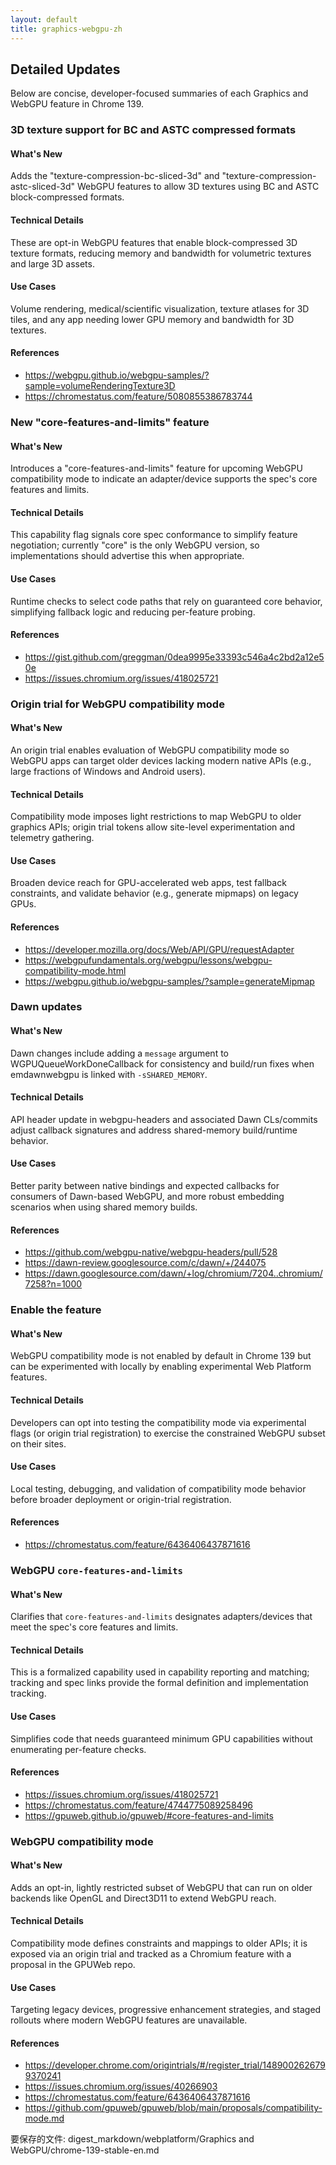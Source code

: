 ```yaml
---
layout: default
title: graphics-webgpu-zh
---
```


## Detailed Updates

Below are concise, developer-focused summaries of each Graphics and WebGPU feature in Chrome 139.

### 3D texture support for BC and ASTC compressed formats

#### What's New
Adds the "texture-compression-bc-sliced-3d" and "texture-compression-astc-sliced-3d" WebGPU features to allow 3D textures using BC and ASTC block-compressed formats.

#### Technical Details
These are opt-in WebGPU features that enable block-compressed 3D texture formats, reducing memory and bandwidth for volumetric textures and large 3D assets.

#### Use Cases
Volume rendering, medical/scientific visualization, texture atlases for 3D tiles, and any app needing lower GPU memory and bandwidth for 3D textures.

#### References
- https://webgpu.github.io/webgpu-samples/?sample=volumeRenderingTexture3D
- https://chromestatus.com/feature/5080855386783744

### New "core-features-and-limits" feature

#### What's New
Introduces a "core-features-and-limits" feature for upcoming WebGPU compatibility mode to indicate an adapter/device supports the spec's core features and limits.

#### Technical Details
This capability flag signals core spec conformance to simplify feature negotiation; currently "core" is the only WebGPU version, so implementations should advertise this when appropriate.

#### Use Cases
Runtime checks to select code paths that rely on guaranteed core behavior, simplifying fallback logic and reducing per-feature probing.

#### References
- https://gist.github.com/greggman/0dea9995e33393c546a4c2bd2a12e50e
- https://issues.chromium.org/issues/418025721

### Origin trial for WebGPU compatibility mode

#### What's New
An origin trial enables evaluation of WebGPU compatibility mode so WebGPU apps can target older devices lacking modern native APIs (e.g., large fractions of Windows and Android users).

#### Technical Details
Compatibility mode imposes light restrictions to map WebGPU to older graphics APIs; origin trial tokens allow site-level experimentation and telemetry gathering.

#### Use Cases
Broaden device reach for GPU-accelerated web apps, test fallback constraints, and validate behavior (e.g., generate mipmaps) on legacy GPUs.

#### References
- https://developer.mozilla.org/docs/Web/API/GPU/requestAdapter
- https://webgpufundamentals.org/webgpu/lessons/webgpu-compatibility-mode.html
- https://webgpu.github.io/webgpu-samples/?sample=generateMipmap

### Dawn updates

#### What's New
Dawn changes include adding a `message` argument to WGPUQueueWorkDoneCallback for consistency and build/run fixes when emdawnwebgpu is linked with `-sSHARED_MEMORY`.

#### Technical Details
API header update in webgpu-headers and associated Dawn CLs/commits adjust callback signatures and address shared-memory build/runtime behavior.

#### Use Cases
Better parity between native bindings and expected callbacks for consumers of Dawn-based WebGPU, and more robust embedding scenarios when using shared memory builds.

#### References
- https://github.com/webgpu-native/webgpu-headers/pull/528
- https://dawn-review.googlesource.com/c/dawn/+/244075
- https://dawn.googlesource.com/dawn/+log/chromium/7204..chromium/7258?n=1000

### Enable the feature

#### What's New
WebGPU compatibility mode is not enabled by default in Chrome 139 but can be experimented with locally by enabling experimental Web Platform features.

#### Technical Details
Developers can opt into testing the compatibility mode via experimental flags (or origin trial registration) to exercise the constrained WebGPU subset on their sites.

#### Use Cases
Local testing, debugging, and validation of compatibility mode behavior before broader deployment or origin-trial registration.

#### References
- https://chromestatus.com/feature/6436406437871616

### WebGPU `core-features-and-limits`

#### What's New
Clarifies that `core-features-and-limits` designates adapters/devices that meet the spec's core features and limits.

#### Technical Details
This is a formalized capability used in capability reporting and matching; tracking and spec links provide the formal definition and implementation tracking.

#### Use Cases
Simplifies code that needs guaranteed minimum GPU capabilities without enumerating per-feature checks.

#### References
- https://issues.chromium.org/issues/418025721
- https://chromestatus.com/feature/4744775089258496
- https://gpuweb.github.io/gpuweb/#core-features-and-limits

### WebGPU compatibility mode

#### What's New
Adds an opt-in, lightly restricted subset of WebGPU that can run on older backends like OpenGL and Direct3D11 to extend WebGPU reach.

#### Technical Details
Compatibility mode defines constraints and mappings to older APIs; it is exposed via an origin trial and tracked as a Chromium feature with a proposal in the GPUWeb repo.

#### Use Cases
Targeting legacy devices, progressive enhancement strategies, and staged rollouts where modern WebGPU features are unavailable.

#### References
- https://developer.chrome.com/origintrials/#/register_trial/1489002626799370241
- https://issues.chromium.org/issues/40266903
- https://chromestatus.com/feature/6436406437871616
- https://github.com/gpuweb/gpuweb/blob/main/proposals/compatibility-mode.md

要保存的文件: digest_markdown/webplatform/Graphics and WebGPU/chrome-139-stable-en.md
